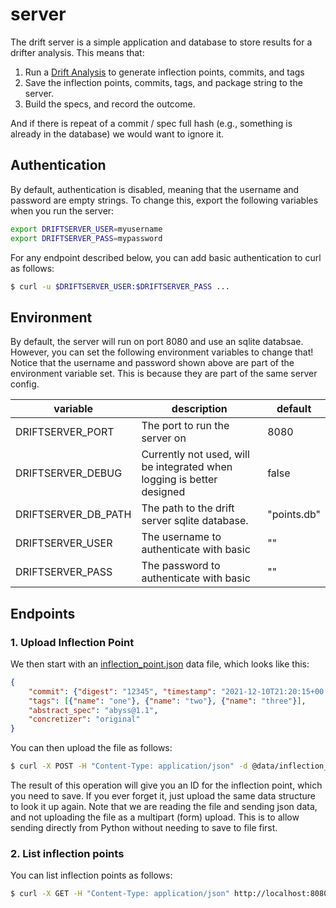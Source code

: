# server

The drift server is a simple application and database to store results for
a drifter analysis. This means that:

1. Run a [Drift Analysis](https://github.com/buildsi/drift-analysis) to generate inflection points, commits, and tags
2. Save the inflection points, commits, tags, and package string to the server.
3. Build the specs, and record the outcome.

And if there is repeat of a commit / spec full hash (e.g., something is already in the
database) we would want to ignore it.

## Authentication

By default, authentication is disabled, meaning that the username and password
are empty strings. To change this, export the following variables when you
run the server:

```bash
export DRIFTSERVER_USER=myusername
export DRIFTSERVER_PASS=mypassword
```

For any endpoint described below, you can add basic authentication to curl as follows:

```bash
$ curl -u $DRIFTSERVER_USER:$DRIFTSERVER_PASS ...
```

## Environment

By default, the server will run on port 8080 and use an sqlite databsae. However, you
can set the following environment variables to change that! Notice that the username
and password shown above are part of the environment variable set. This is because
they are part of the same server config.

| variable | description | default |
|-----------|------------|----------|
| DRIFTSERVER_PORT | The port to run the server on | 8080 |
| DRIFTSERVER_DEBUG| Currently not used, will be integrated when logging is better designed | false |
| DRIFTSERVER_DB_PATH| The path to the drift server sqlite database.| "points.db" |
| DRIFTSERVER_USER | The username to authenticate with basic | "" |
| DRIFTSERVER_PASS | The password to authenticate with basic | "" |


## Endpoints

### 1. Upload Inflection Point

We then start with an [inflection_point.json](data/inflection_point.json) data file, which looks like this:

```json
{
    "commit": {"digest": "12345", "timestamp": "2021-12-10T21:20:15+00:00"},
    "tags": [{"name": "one"}, {"name": "two"}, {"name": "three"}],
    "abstract_spec": "abyss@1.1",
    "concretizer": "original"
}
```

You can then upload the file as follows:

```bash
$ curl -X POST -H "Content-Type: application/json" -d @data/inflection_point.json http://localhost:8080/inflection-point/
```

The result of this operation will give you an ID for the inflection point, which you
need to save. If you ever forget it, just upload the same data structure to look it up
again. Note that we are reading the file and sending json data, and not uploading the file
as a multipart (form) upload. This is to allow sending directly from Python without
needing to save to file first.

### 2. List inflection points

You can list inflection points as follows:

```bash
$ curl -X GET -H "Content-Type: application/json" http://localhost:8080/inflection-points/
```
